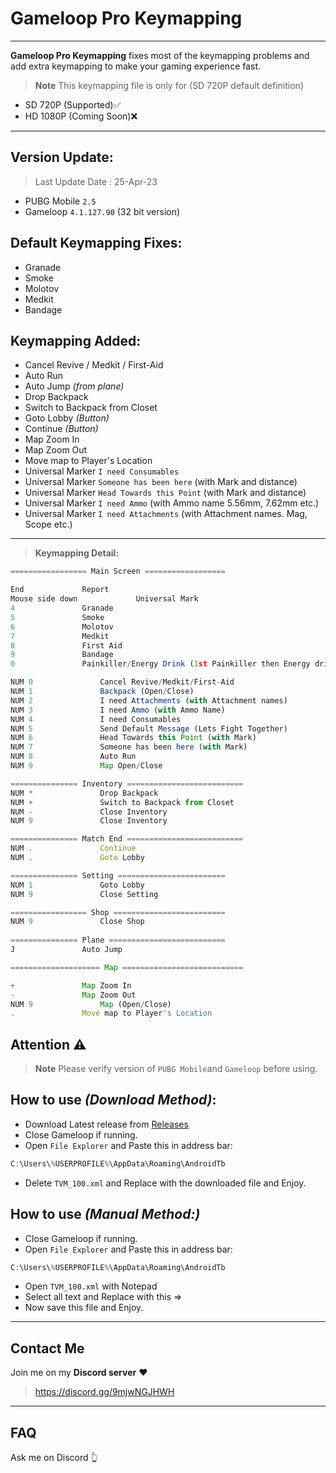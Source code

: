 # Gameloop Pro Keymapping

---

**Gameloop Pro Keymapping** fixes most of the keymapping problems and add extra keymapping to make your gaming experience fast. 
> **Note**
> This keymapping file is only for (SD 720P default definition)
- SD 720P (Supported)✅
- HD 1080P (Coming Soon)❌

---

## Version Update:
> Last Update Date : 25-Apr-23
- PUBG Mobile `2.5`
- Gameloop `4.1.127.90` (32 bit version)

## Default Keymapping Fixes:

- Granade
- Smoke
- Molotov
- Medkit
- Bandage

## Keymapping Added:

- Cancel Revive / Medkit / First-Aid
- Auto Run
- Auto Jump *(from plane)*
- Drop Backpack
- Switch to Backpack from Closet
- Goto Lobby *(Button)*
- Continue *(Button)*
- Map Zoom In
- Map Zoom Out
- Move map to Player's Location
- Universal Marker `I need Consumables`
- Universal Marker `Someone has been here` (with Mark and distance)
- Universal Marker `Head Towards this Point` (with Mark and distance)
- Universal Marker `I need Ammo` (with Ammo name 5.56mm, 7.62mm etc.)
- Universal Marker `I need Attachments` (with Attachment names. Mag, Scope etc.)

---

> **Keymapping Detail:**
```js
================= Main Screen ==================

End				Report
Mouse side down		        Universal Mark
4				Granade
5				Smoke
6				Molotov
7				Medkit
8				First Aid
9				Bandage
0				Painkiller/Energy Drink (1st Painkiller then Energy drink)

NUM 0				Cancel Revive/Medkit/First-Aid
NUM 1				Backpack (Open/Close)
NUM 2				I need Attachments (with Attachment names)
NUM 3				I need Ammo (with Ammo Name)
NUM 4				I need Consumables
NUM 5				Send Default Message (Lets Fight Together)
NUM 6				Head Towards this Point (with Mark)
NUM 7				Someone has been here (with Mark)
NUM 8				Auto Run
NUM 9				Map Open/Close

=============== Inventory ==========================
NUM *				Drop Backpack
NUM +				Switch to Backpack from Closet
NUM -				Close Inventory
NUM 9				Close Inventory

=============== Match End ==========================
NUM .				Continue
NUM .				Goto Lobby

=============== Setting ========================
NUM 1				Goto Lobby
NUM 9				Close Setting

================= Shop =========================
NUM 9				Close Shop
	
=============== Plane ==========================
J 				Auto Jump

==================== Map ===========================

+				Map Zoom In
-				Map Zoom Out
NUM 9				Map (Open/Close)
.				Move map to Player's Location
```

## Attention ⚠️

> **Note**
> Please verify version of `PUBG Mobile`and `Gameloop` before using.
## How to use *(Download Method)*:

- Download Latest release from [Releases](https://github.com/cool-dev-code/Gameloop-Pro-Keymapping/releases)
- Close Gameloop if running.
- Open `File Explorer` and Paste this in address bar: 
```js
C:\Users\%USERPROFILE%\AppData\Roaming\AndroidTb
```
- Delete `TVM_100.xml` and Replace with the downloaded file and Enjoy.

## How to use *(Manual Method:)*

- Close Gameloop if running.
- Open `File Explorer` and Paste this in address bar: 
```js
C:\Users\%USERPROFILE%\AppData\Roaming\AndroidTb
```
- Open `TVM_100.xml` with Notepad
- Select all text and Replace with this =>
- Now save this file and Enjoy.

---
## Contact Me
Join me on my **Discord server** ❤️
> https://discord.gg/9mjwNGJHWH
---
## FAQ
Ask me on Discord 👆
